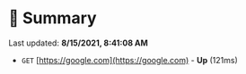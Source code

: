 # 📖 Summary
Last updated: **8/15/2021, 8:41:08 AM**

- `GET` [https://google.com](https://google.com) - **Up** (121ms)
